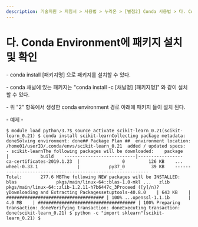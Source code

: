 ```yaml
---
description: 기술지원 > 지침서 > 사용법 > 누리온 > [별첨2] Conda 사용법 > 다. Conda Environment에 패키지 설치 및 확인
---
```


# 다. Conda Environment에 패키지 설치 및 확인

\- conda install \[패키지명] 으로 패키지를 설치할 수 있다.

\- conda 채널에 있는 패키지는 "conda install -c \[채널명] \[패키지명]" 와 같이 설치 할 수 있다.

\- 위 "2" 항목에서 생성한 conda environment 경로 아래에 패키지 들이 설치 된다.

&#x20;

&#x20;\- 예제 -

```
$ module load python/3.7$ source activate scikit-learn_0.21(scikit-learn_0.21) $ conda install scikit-learnCollecting package metadata: doneSolving environment: done## Package Plan ##  environment location: /home01/userID/.conda/envs/scikit-learn_0.21  added / updated specs:    - scikit-learnThe following packages will be downloaded:    package                    |            build    ---------------------------|-----------------    ca-certificates-2019.1.23  |                0         126 KB    ...      wheel-0.33.1               |           py37_0          39 KB    ------------------------------------------------------------                                           Total:       277.6 MBThe following NEW packages will be INSTALLED:  blas               pkgs/main/linux-64::blas-1.0-mkl ...   zlib               pkgs/main/linux-64::zlib-1.2.11-h7b6447c_3Proceed ([y]/n)? yDownloading and Extracting Packagessetuptools-40.8.0    | 643 KB    | ##################################### | 100% ...openssl-1.1.1b       | 4.0 MB    | ##################################### | 100% Preparing transaction: doneVerifying transaction: doneExecuting transaction: done(scikit-learn_0.21) $ python -c "import sklearn"(scikit-learn_0.21) $
```

&#x20;
